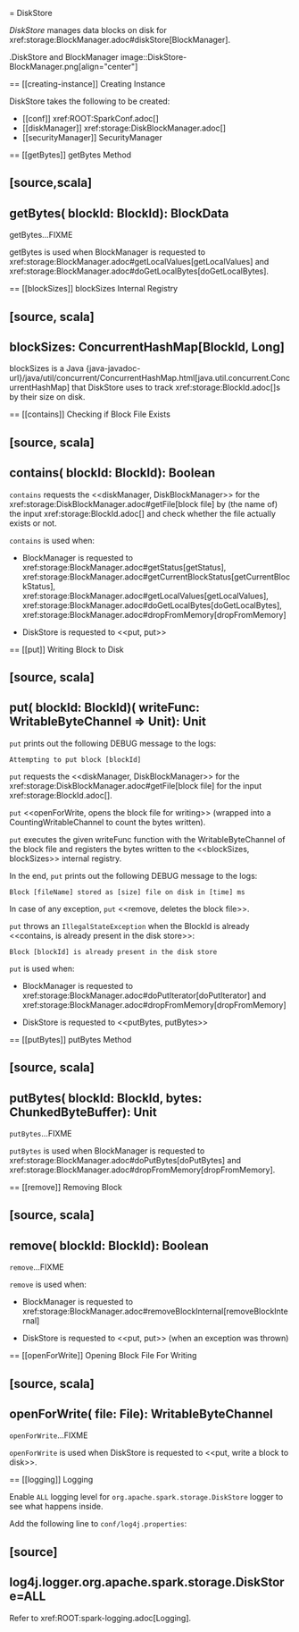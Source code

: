 = DiskStore

*DiskStore* manages data blocks on disk for xref:storage:BlockManager.adoc#diskStore[BlockManager].

.DiskStore and BlockManager
image::DiskStore-BlockManager.png[align="center"]

== [[creating-instance]] Creating Instance

DiskStore takes the following to be created:

* [[conf]] xref:ROOT:SparkConf.adoc[]
* [[diskManager]] xref:storage:DiskBlockManager.adoc[]
* [[securityManager]] SecurityManager

== [[getBytes]] getBytes Method

[source,scala]
----
getBytes(
  blockId: BlockId): BlockData
----

getBytes...FIXME

getBytes is used when BlockManager is requested to xref:storage:BlockManager.adoc#getLocalValues[getLocalValues] and xref:storage:BlockManager.adoc#doGetLocalBytes[doGetLocalBytes].

== [[blockSizes]] blockSizes Internal Registry

[source, scala]
----
blockSizes: ConcurrentHashMap[BlockId, Long]
----

blockSizes is a Java {java-javadoc-url}/java/util/concurrent/ConcurrentHashMap.html[java.util.concurrent.ConcurrentHashMap] that DiskStore uses to track xref:storage:BlockId.adoc[]s by their size on disk.

== [[contains]] Checking if Block File Exists

[source, scala]
----
contains(
  blockId: BlockId): Boolean
----

`contains` requests the <<diskManager, DiskBlockManager>> for the xref:storage:DiskBlockManager.adoc#getFile[block file] by (the name of) the input xref:storage:BlockId.adoc[] and check whether the file actually exists or not.

`contains` is used when:

* BlockManager is requested to xref:storage:BlockManager.adoc#getStatus[getStatus], xref:storage:BlockManager.adoc#getCurrentBlockStatus[getCurrentBlockStatus], xref:storage:BlockManager.adoc#getLocalValues[getLocalValues], xref:storage:BlockManager.adoc#doGetLocalBytes[doGetLocalBytes], xref:storage:BlockManager.adoc#dropFromMemory[dropFromMemory]

* DiskStore is requested to <<put, put>>

== [[put]] Writing Block to Disk

[source, scala]
----
put(
  blockId: BlockId)(
  writeFunc: WritableByteChannel => Unit): Unit
----

`put` prints out the following DEBUG message to the logs:

```
Attempting to put block [blockId]
```

`put` requests the <<diskManager, DiskBlockManager>> for the xref:storage:DiskBlockManager.adoc#getFile[block file] for the input xref:storage:BlockId.adoc[].

`put` <<openForWrite, opens the block file for writing>> (wrapped into a CountingWritableChannel to count the bytes written).

`put` executes the given writeFunc function with the WritableByteChannel of the block file and registers the bytes written to the <<blockSizes, blockSizes>> internal registry.

In the end, `put` prints out the following DEBUG message to the logs:

```
Block [fileName] stored as [size] file on disk in [time] ms
```

In case of any exception, `put` <<remove, deletes the block file>>.

`put` throws an `IllegalStateException` when the BlockId is already <<contains, is already present in the disk store>>:

```
Block [blockId] is already present in the disk store
```

`put` is used when:

* BlockManager is requested to xref:storage:BlockManager.adoc#doPutIterator[doPutIterator] and xref:storage:BlockManager.adoc#dropFromMemory[dropFromMemory]

* DiskStore is requested to <<putBytes, putBytes>>

== [[putBytes]] putBytes Method

[source, scala]
----
putBytes(
  blockId: BlockId,
  bytes: ChunkedByteBuffer): Unit
----

`putBytes`...FIXME

`putBytes` is used when BlockManager is requested to xref:storage:BlockManager.adoc#doPutBytes[doPutBytes] and xref:storage:BlockManager.adoc#dropFromMemory[dropFromMemory].

== [[remove]] Removing Block

[source, scala]
----
remove(
  blockId: BlockId): Boolean
----

`remove`...FIXME

`remove` is used when:

* BlockManager is requested to xref:storage:BlockManager.adoc#removeBlockInternal[removeBlockInternal]

* DiskStore is requested to <<put, put>> (when an exception was thrown)

== [[openForWrite]] Opening Block File For Writing

[source, scala]
----
openForWrite(
  file: File): WritableByteChannel
----

`openForWrite`...FIXME

`openForWrite` is used when DiskStore is requested to <<put, write a block to disk>>.

== [[logging]] Logging

Enable `ALL` logging level for `org.apache.spark.storage.DiskStore` logger to see what happens inside.

Add the following line to `conf/log4j.properties`:

[source]
----
log4j.logger.org.apache.spark.storage.DiskStore=ALL
----

Refer to xref:ROOT:spark-logging.adoc[Logging].
